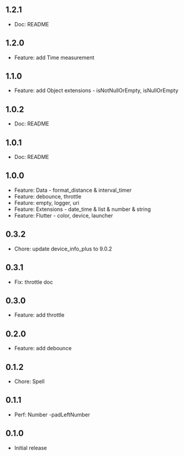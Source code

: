 ## 1.2.1

- Doc: README

## 1.2.0

- Feature: add Time measurement

## 1.1.0

- Feature: add Object extensions - isNotNullOrEmpty, isNullOrEmpty

## 1.0.2

- Doc: README

## 1.0.1

- Doc: README

## 1.0.0

- Feature: Data - format_distance & interval_timer
- Feature: debounce, throttle
- Feature: empty, logger, uri
- Feature: Extensions - date_time & list & number & string
- Feature: Flutter - color, device, launcher

## 0.3.2

- Chore: update device_info_plus to 9.0.2

## 0.3.1

- Fix: throttle doc

## 0.3.0

- Feature: add throttle

## 0.2.0

- Feature: add debounce

## 0.1.2

- Chore: Spell

## 0.1.1

- Perf: Number -padLeftNumber

## 0.1.0

- Initial release
